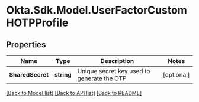# Okta.Sdk.Model.UserFactorCustomHOTPProfile

## Properties

Name | Type | Description | Notes
------------ | ------------- | ------------- | -------------
**SharedSecret** | **string** | Unique secret key used to generate the OTP | [optional] 

[[Back to Model list]](../README.md#documentation-for-models) [[Back to API list]](../README.md#documentation-for-api-endpoints) [[Back to README]](../README.md)

